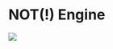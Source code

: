 # NOT(!) Engine
<img src = "https://github.com/Sam-1210/Not-Engine-Tmp/blob/master/Assets/Materials/Textures/Logo.png" align = "middle"/>
